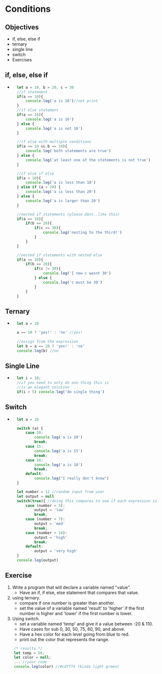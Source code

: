 # Conditions

## Objectives
- if, else, else if
- ternary
- single line
- switch
- Exercises

## if, else, else if
- ```js
    let a = 10, b = 20, c = 30
    //if statement
    if(a == 10){
        console.log('a is 10')//not print
    }
    //if else statement
    if(a == 16){
        console.log('a is 16')
    } else {
        console.log('a is not 16')
    }

    //if else with multiple conditions
    if(a == 10 && b == 10){
        console.log('both statements are true')
    } else {
        console.log('at least one of the statements is not true')
    }

    //if else if else
    if(a < 10){
        console.log('a is less than 10')
    } else if (a < 20) {
        console.log('a is less than 20')
    } else {
        console.log('a is larger than 20')
    }

    //nested if statements (please dont..like this)
    if(a == 10){
        if(b == 20){
            if(c == 30){
                console.log('nesting to the third!')
            }
        }
    }

    //nested if statements with nested else
    if(a == 10){
        if(b == 20){
            if(c != 30){
                console.log('I new c wasnt 30')
            } else {
                console.log('c must be 30')
            }
        }
    }

## Ternary
- ```js
    let a = 10

    a == 10 ? 'yes!' : 'no' //yes!
    
    //assign from the expression
    let b = a == 20 ? 'yes!' : 'no'
    console.log(b) //no

## Single Line
- ```js
    let i = 10;
    //if you need to only do one thing this is 
    //is an elegant solution
    if(i > 5) console.log('do single thing')

## Switch    

- ```js
    let a = 10

    switch (a) {
        case 20:
            console.log('a is 20')
            break;
        case 15:
            console.log('a is 15')
            break;
        case 10:
            console.log('a is 10')
            break;
        default:
            console.log("I really don't know")
    }

    let number = 12 //random input from user
    let output = null
    switch(true){ //doing this compares to see if each expression is true
        case (number < 3):
            output = 'low'
            break;
        case (number < 7):
            output = 'med'
            break;
        case (number < 14):
            output = 'high'
            break;
        default:
            output = 'very high'
    }
    console.log(output)

## Exercise
1. Write a program that will declare a variable named "value". 
    - Have an if, if else, else statement that compares that value.
2. using ternary.
    - compare if one number is greater than another. 
    - set the value of a variable named 'result' to 'higher' if the first number is higher and 'lower' if the first number is lower.
3. Using switch.
    - set a variable named  'temp' and give it a value between -20 & 110.
    - Have cases for sub 0, 30, 50, 75, 80, 90, and above.
    - Have a hex color for each level going from blue to red.
    - print out the color that represents the range.
```js
    /* results */
    let temp = 50;
    let color = null;
    ... //your code
    console.log(color) //#cdff74 (kinda light green)